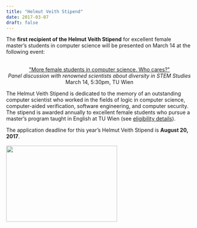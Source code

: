 ```yaml
---
title: "Helmut Veith Stipend"
date: 2017-03-07
draft: false
---
```

<p>
The <b>first recipient of the Helmut Veith Stipend</b> for excellent female master’s students in computer science will be presented on March 14 at the following event:<br/>
</p>
<center><br/>
<a href="http://www.informatik.tuwien.ac.at/aktuelles/1337">"More female students in computer science. Who cares?"</a><br/>
<i>Panel discussion with renowned scientists about diversity in STEM Studies</i><br/>
March 14, 5:30pm, TU Wien<br/>
</center>
<p>The Helmut Veith Stipend is dedicated to the memory of an outstanding computer scientist who worked in the fields of logic in computer science, computer-aided verification, software engineering, and computer security. The stipend is awarded annually to excellent female students who pursue a master’s program taught in English at TU Wien (see <a href="http://forsyte.at/helmut-veith-stipend">eligibility details</a>).
</p>
<p>
The application deadline for this year’s Helmut Veith Stipend is <b>August 20, 2017</b>.<br/>
<a href="http://forsyte.at/helmut-veith-stipend"><br/>
<img loading="lazy" src="http://forsyte.at/wp-content/uploads/hv_stipend_header_480x330_2017-300x206.png" alt="" width="300" height="206" class="aligncenter size-medium wp-image-5513" srcset="https://forsyte.at/wp-content/uploads/hv_stipend_header_480x330_2017-300x206.png 300w, https://forsyte.at/wp-content/uploads/hv_stipend_header_480x330_2017.png 480w" sizes="(max-width: 300px) 100vw, 300px"/></a></p>
<div class="fix"><!----></div>
